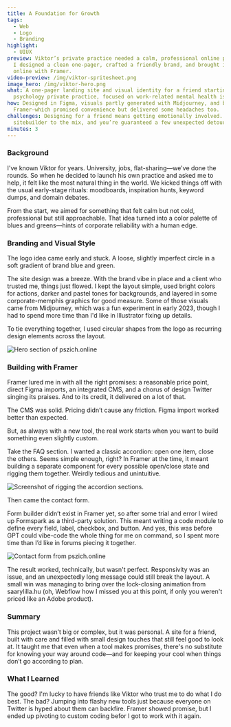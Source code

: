 ```yaml
---
title: A Foundation for Growth
tags:
  - Web
  - Logo
  - Branding
highlight:
  - UIUX
preview: Viktor’s private practice needed a calm, professional online presence.
  I designed a clean one-pager, crafted a friendly brand, and brought it all
  online with Framer.
video-preview: /img/viktor-spritesheet.png
image_hero: /img/viktor-hero.png
what: A one-pager landing site and visual identity for a friend starting his
  psychology private practice, focused on work-related mental health issues.
how: Designed in Figma, visuals partly generated with Midjourney, and built in
  Framer—which promised convenience but delivered some headaches too.
challenges: Designing for a friend means getting emotionally involved. Add a new
  sitebuilder to the mix, and you’re guaranteed a few unexpected detours.
minutes: 3
---
```




### Background

I've known Viktor for years. University, jobs, flat-sharing—we've done the rounds. So when he decided to launch his own practice and asked me to help, it felt like the most natural thing in the world. We kicked things off with the usual early-stage rituals: moodboards, inspiration hunts, keyword dumps, and domain debates.

From the start, we aimed for something that felt calm but not cold, professional but still approachable. That idea turned into a color palette of blues and greens—hints of corporate reliability with a human edge.

### Branding and Visual Style

The logo idea came early and stuck. A loose, slightly imperfect circle in a soft gradient of brand blue and green.

The site design was a breeze. With the brand vibe in place and a client who trusted me, things just flowed. I kept the layout simple, used bright colors for actions, darker and pastel tones for backgrounds, and layered in some corporate-memphis graphics for good measure. Some of those visuals came from Midjourney, which was a fun experiment in early 2023, though I had to spend more time than I'd like in Illustrator fixing up details.

To tie everything together, I used circular shapes from the logo as recurring design elements across the layout.

![Hero section of pszich.online](/img/kép_2025-04-26_151741895.png "Building with the trusted basics.")

### Building with Framer

Framer lured me in with all the right promises: a reasonable price point, direct Figma imports, an integrated CMS, and a chorus of design Twitter singing its praises. And to its credit, it delivered on a lot of that.

The CMS was solid. Pricing didn’t cause any friction. Figma import worked better than expected.

But, as always with a new tool, the real work starts when you want to build something even slightly custom.

Take the FAQ section. I wanted a classic accordion: open one item, close the others. Seems simple enough, right? In Framer at the time, it meant building a separate component for every possible open/close state and rigging them together. Weirdly tedious and unintuitive.

![Screenshot of rigging the accordion sections.](/img/kép_2025-04-26_152104895.png "Connections from default state to all others. Lucky there were only 9 questions.")

Then came the contact form.

Form builder didn’t exist in Framer yet, so after some trial and error I wired up Formspark as a third-party solution. This meant writing a code module to define every field, label, checkbox, and button. And yes, this was before GPT could vibe-code the whole thing for me on command, so I spent more time than I’d like in forums piecing it together.

![Contact form from pszich.online](/img/kép_2025-04-26_152244759.png "The only thing better than a good idea is getting to use it more than once.")

The result worked, technically, but wasn't perfect. Responsivity was an issue, and an unexpectedly long message could still break the layout. A small win was managing to bring over the lock-closing animation from saarylilla.hu 
(oh, Webflow how I missed you at this point, if only you weren't priced like an Adobe product).

### Summary

This project wasn’t big or complex, but it was personal. A site for a friend, built with care and filled with small design touches that still feel good to look at. It taught me that even when a tool makes promises, there's no substitute for knowing your way around code—and for keeping your cool when things don’t go according to plan.

### What I Learned

The good? I'm lucky to have friends like Viktor who trust me to do what I do best. The bad? Jumping into flashy new tools just because everyone on Twitter is hyped about them can backfire. Framer showed promise, but I ended up pivoting to custom coding befor I got to work with it again.
